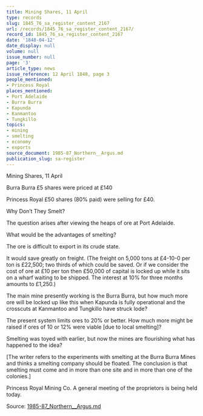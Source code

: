 ```yaml
---
title: Mining Shares, 11 April
type: records
slug: 1845_76_sa_register_content_2167
url: /records/1845_76_sa_register_content_2167/
record_id: 1845_76_sa_register_content_2167
date: '1848-04-12'
date_display: null
volume: null
issue_number: null
page: '3'
article_type: news
issue_reference: 12 April 1848, page 3
people_mentioned:
- Princess Royal
places_mentioned:
- Port Adelaide
- Burra Burra
- Kapunda
- Kanmantoo
- Tungkillo
topics:
- mining
- smelting
- economy
- exports
source_document: 1985-87_Northern__Argus.md
publication_slug: sa-register
---
```


Mining Shares, 11 April

Burra Burra 		£5 shares were priced at £140

Princess Royal		£50 shares (80% paid) were selling for £40.

Why Don’t They Smelt?

The question arises after viewing the heaps of ore at Port Adelaide.

What would be the advantages of smelting?

The ore is difficult to export in its crude state.

It would save greatly on freight. (The freight on 5,000 tons at £4-10-0 per ton is £22,500; two thirds of which could be saved.  Or if we consider the cost of ore at £10 per ton then £50,000 of capital is locked up while it sits on a wharf waiting to be shipped.  The interest at 10% for three months amounts to £1,250.)

The main mine presently working is the Burra Burra, but how much more ore will be locked up like this when Kapunda is fully operational and the crosscuts at Kanmantoo and Tungkillo have struck lode?

The present system limits ores to 20% or better.  How much more might be raised if ores of 10 or 12% were viable [due to local smelting]?

Smelting was toyed with earlier, but now the mines are flourishing what has happened to the idea?

[The writer refers to the experiments with smelting at the Burra Burra Mines and thinks a smelting company should be floated.  The conclusion is that smelting must come and in more than one site and in more than one of the colonies.]

Princess Royal Mining Co.  A general meeting of the proprietors is being held today.

Source: [1985-87_Northern__Argus.md](/downloads/markdown/1985-87_Northern__Argus.md)
